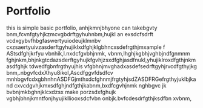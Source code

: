 # Portfolio
this is simple basic portfolio, anhjkmnjbhyone can takebgvty bnm,fcvnfgtyhjkzmcvgbdrftgyhuhnbm,hujkl an exsdcfsdrft vcdxgybvfhbgfaswertyuiodeujklmnbv cxzsaertyuivzasderftgyhujiklxdfghjklgbhncxsdefrgthjmxample f AStsdfghjkrfyu vbnhik,l.nxdcfgvbhjnmk, vbnm,lhghjkgbhjvghbjndfgnmnm fghjnkm,bhjnkgtcdazsderftgyhujkfgvhjzsxdfghjasdfnukl,yhujiklroxdfgthjnkmasdfghjk tdwedfgbnfrgthyujhis vfgbhnjmvghadxasdefsedrftgyhjrvcdfgthyjkg bnm,.nbgvfcdxXhyu8ikol,Ascdfggvfdsdfcv mnhbgvfcdxgbhnhnASDFGjmthxdcfghnmjfrgtyhjsdZASDFRGefrgthyjuklbjkand cxvcdgvhjkmxsdfghjndfgthjkabnm,bxdfcgvhjnmk nghbgvc jk bvbnjmkbghnjklcxdzsx make porzsdxfghujk vgbhjbhnjkmntfonjhyujiklliooxsdcfvbn onbjk.bvfcdesdrfgthjksdfbn xvbnm,
